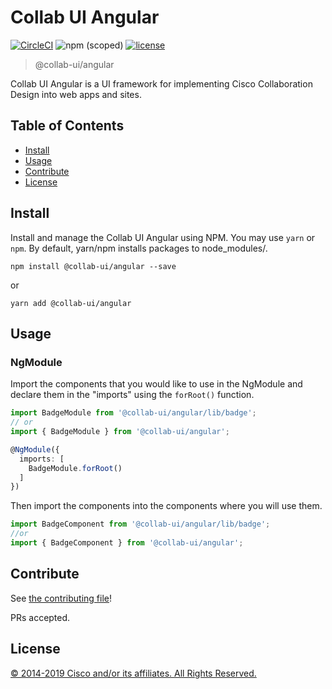 # Collab UI Angular

[![CircleCI](https://img.shields.io/circleci/project/github/collab-ui/collab-ui/master.svg)](https://circleci.com/gh/collab-ui/collab-ui/)
![npm (scoped)](https://img.shields.io/npm/v/@collab-ui/angular.svg)
[![license](https://img.shields.io/github/license/collab-ui/collab-ui.svg?color=blueviolet)](https://github.com/collab-ui/collab-ui/blob/master/angular/LICENSE)

> @collab-ui/angular

Collab UI Angular is a UI framework for implementing Cisco Collaboration Design into web apps and sites.

## Table of Contents

- [Install](#install)
- [Usage](#usage)
- [Contribute](#contribute)
- [License](#license)

## Install

Install and manage the Collab UI Angular using NPM. You may use `yarn` or `npm`. By default, yarn/npm installs packages to node_modules/.

`npm install @collab-ui/angular --save`

or

`yarn add @collab-ui/angular`

## Usage

### NgModule
Import the components that you would like to use in the NgModule and declare them in the "imports" using the `forRoot()` function.

``` ts
import BadgeModule from '@collab-ui/angular/lib/badge';
// or
import { BadgeModule } from '@collab-ui/angular';

@NgModule({
  imports: [
    BadgeModule.forRoot()
  ]
})
```

Then import the components into the components where you will use them.

``` ts
import BadgeComponent from '@collab-ui/angular/lib/badge';
//or
import { BadgeComponent } from '@collab-ui/angular';
```

## Contribute

See [the contributing file](CONTRIBUTING.md)!

PRs accepted.

## License

[© 2014-2019 Cisco and/or its affiliates. All Rights Reserved.](../LICENSE)
